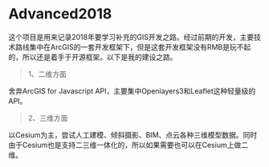 # Advanced2018
这个项目是用来记录2018年要学习补充的GIS开发之路。经过前期的开发，主要技术路线集中在ArcGIS的一套开发框架下，但是这套开发框架没有RMB是玩不起的，所以还是着手于开源框架。以下是我的建设之路。

> 1、二维方面

舍弃ArcGIS for Javascript API，主要集中Openlayers3和Leaflet这种轻量级的API。

> 2、三维方面

以Cesium为主，尝试人工建模、倾斜摄影、BIM、点云各种三维模型数据。同时由于Cesium也是支持二三维一体化的，所以如果需要也可以在Cesium上做二维。
